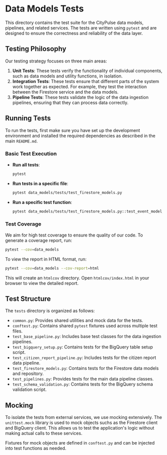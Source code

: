 # Data Models Tests

This directory contains the test suite for the CityPulse data models, pipelines, and related services. The tests are written using `pytest` and are designed to ensure the correctness and reliability of the data layer.

## Testing Philosophy

Our testing strategy focuses on three main areas:

1.  **Unit Tests**: These tests verify the functionality of individual components, such as data models and utility functions, in isolation.
2.  **Integration Tests**: These tests ensure that different parts of the system work together as expected. For example, they test the interaction between the Firestore service and the data models.
3.  **Pipeline Tests**: These tests validate the logic of the data ingestion pipelines, ensuring that they can process data correctly.

## Running Tests

To run the tests, first make sure you have set up the development environment and installed the required dependencies as described in the main `README.md`.

### Basic Test Execution

-   **Run all tests**:
    ```bash
    pytest
    ```

-   **Run tests in a specific file**:
    ```bash
    pytest data_models/tests/test_firestore_models.py
    ```

-   **Run a specific test function**:
    ```bash
    pytest data_models/tests/test_firestore_models.py::test_event_model_comprehensive
    ```

### Test Coverage

We aim for high test coverage to ensure the quality of our code. To generate a coverage report, run:

```bash
pytest --cov=data_models
```

To view the report in HTML format, run:

```bash
pytest --cov=data_models --cov-report=html
```

This will create an `htmlcov` directory. Open `htmlcov/index.html` in your browser to view the detailed report.

## Test Structure

The `tests` directory is organized as follows:

-   `common.py`: Provides shared utilities and mock data for the tests.
-   `conftest.py`: Contains shared `pytest` fixtures used across multiple test files.
-   `test_base_pipeline.py`: Includes base test classes for the data ingestion pipelines.
-   `test_bigquery_setup.py`: Contains tests for the BigQuery table setup script.
-   `test_citizen_report_pipeline.py`: Includes tests for the citizen report data pipeline.
-   `test_firestore_models.py`: Contains tests for the Firestore data models and repository.
-   `test_pipelines.py`: Provides tests for the main data pipeline classes.
-   `test_schema_validation.py`: Contains tests for the BigQuery schema validation script.

## Mocking

To isolate the tests from external services, we use mocking extensively. The `unittest.mock` library is used to mock objects suchs as the Firestore client and BigQuery client. This allows us to test the application's logic without making actual calls to these services.

Fixtures for mock objects are defined in `conftest.py` and can be injected into test functions as needed.
